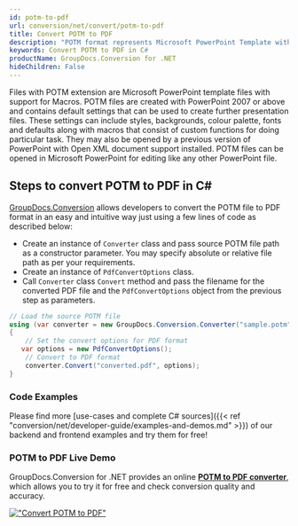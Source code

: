 ```yaml
---
id: potm-to-pdf
url: conversion/net/convert/potm-to-pdf
title: Convert POTM to PDF
description: "POTM format represents Microsoft PowerPoint Template with .potm extension. Learn how to convert POTM to PDF file programmatically in C# language using GroupDocs.Conversion for .NET library."
keywords: Convert POTM to PDF in C#
productName: GroupDocs.Conversion for .NET
hideChildren: False
---
```


Files with POTM extension are Microsoft PowerPoint template files with support for Macros. POTM files are created with PowerPoint 2007 or above and contains default settings that can be used to create further presentation files. These settings can include styles, backgrounds, colour palette, fonts and defaults along with macros that consist of custom functions for doing particular task. They may also be opened by a previous version of PowerPoint with Open XML document support installed. POTM files can be opened in Microsoft PowerPoint for editing like any other PowerPoint file.

## Steps to convert POTM to PDF in C#

[GroupDocs.Conversion](https://products.groupdocs.com/conversion/net) allows developers to convert the POTM file to PDF format in an easy and intuitive way just using a few lines of code as described below:

* Create an instance of `Converter` class and pass source POTM file path as a constructor parameter. You may specify absolute or relative file path as per your requirements. 
* Create an instance of `PdfConvertOptions` class.
* Call `Converter` class `Convert` method and pass the filename for the converted PDF file and the `PdfConvertOptions` object from the previous step as parameters.

```csharp
// Load the source POTM file
using (var converter = new GroupDocs.Conversion.Converter("sample.potm"))
{
    // Set the convert options for PDF format
   var options = new PdfConvertOptions();
    // Convert to PDF format
    converter.Convert("converted.pdf", options);
}
```

### Code Examples

Please find more [use-cases and complete C# sources]({{< ref "conversion/net/developer-guide/examples-and-demos.md" >}}) of our backend and frontend examples and try them for free!

### POTM to PDF Live Demo

GroupDocs.Conversion for .NET provides an online [**POTM to PDF converter**](https://products.groupdocs.app/conversion/potm-to-pdf), which allows you to try it for free and check conversion quality and accuracy.

[!["Convert POTM to PDF"](conversion/net/images/convert-to-pdf/convert-potm-to-pdf.png)](https://products.groupdocs.app/conversion/potm-to-pdf)
